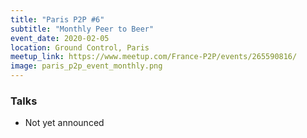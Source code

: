 ```yaml
---
title: "Paris P2P #6"
subtitle: "Monthly Peer to Beer"
event_date: 2020-02-05
location: Ground Control, Paris
meetup_link: https://www.meetup.com/France-P2P/events/265590816/
image: paris_p2p_event_monthly.png
---
```


### <i class="far fa-presentation"></i> Talks

* Not yet announced
